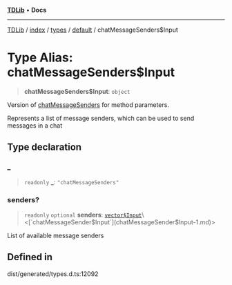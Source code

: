 [**TDLib**](../../../../../../README.md) • **Docs**

***

[TDLib](../../../../../../modules.md) / [index](../../../../../README.md) / [types](../../../README.md) / [default](../README.md) / chatMessageSenders$Input

# Type Alias: chatMessageSenders$Input

> **chatMessageSenders$Input**: `object`

Version of [chatMessageSenders](chatMessageSenders-1.md) for method parameters.

Represents a list of message senders, which can be used to send messages in a chat

## Type declaration

### \_

> `readonly` **\_**: `"chatMessageSenders"`

### senders?

> `readonly` `optional` **senders**: [`vector$Input`](vector$Input.md)\<[`chatMessageSender$Input`](chatMessageSender$Input-1.md)\>

List of available message senders

## Defined in

dist/generated/types.d.ts:12092
